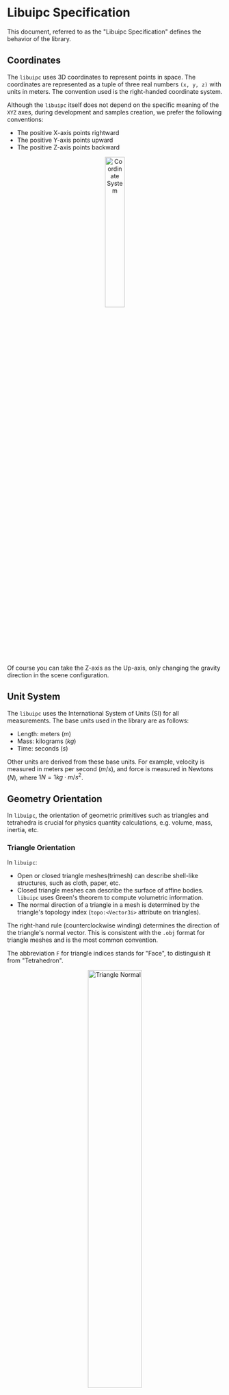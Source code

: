 # Libuipc Specification

This document, referred to as the "Libuipc Specification" defines the behavior of the library.

## Coordinates

The `libuipc` uses 3D coordinates to represent points in space. The coordinates are represented as a tuple of three real numbers `(x, y, z)` with units in meters. The convention used is the right-handed coordinate system.

Although the `libuipc` itself does not depend on the specific meaning of the `XYZ` axes, during development and samples creation, we prefer the following conventions:

- The positive X-axis points rightward
- The positive Y-axis points upward
- The positive Z-axis points backward

<p align="center">
    <img src="../media/coordinates.png" alt="Coordinate System" width="30%" />
</p>

Of course you can take the Z-axis as the Up-axis, only changing the gravity direction in the scene configuration.

## Unit System

The `libuipc` uses the International System of Units (SI) for all measurements. The base units used in the library are as follows:

- Length: meters ($m$)
- Mass: kilograms ($kg$)
- Time: seconds ($s$)

Other units are derived from these base units. For example, velocity is measured in meters per second ($m/s$), and force is measured in Newtons ($N$), where $1N = 1kg \cdot m/s^2$.

## Geometry Orientation

In `libuipc`, the orientation of geometric primitives such as triangles and tetrahedra is crucial for physics quantity calculations, e.g. volume, mass, inertia, etc.

### Triangle Orientation

In `libuipc`:

- Open or closed triangle meshes(trimesh) can describe shell-like structures, such as cloth, paper, etc.
- Closed triangle meshes can describe the surface of affine bodies. `libuipc` uses Green's theorem to compute volumetric information.
- The normal direction of a triangle in a mesh is determined by the triangle's topology index (`topo:<Vector3i>` attribute on triangles).

The right-hand rule (counterclockwise winding) determines the direction of the triangle's normal vector. This is consistent with the `.obj` format for triangle meshes and is the most common convention.

The abbreviation `F` for triangle indices stands for "Face", to distinguish it from "Tetrahedron".

<p align="center">
    <img src="../media/triangle_orient.png" alt="Triangle Normal" width="50%" />
</p>

The direction of the triangle normal directly affects the application of Green's theorem. If the imported model produces unexpected simulation results, you may need to check whether the input triangle mesh is correct.

Additionally, `libuipc` allows manual specification of triangle normal directions using the `orient:<IndexT>` attribute on triangles. You can invert the normal of a triangle by setting its `orient` value to `-1`.

```python
from uipc import view
from uipc import builtin
orient = geo.triangles().find(builtin.orient)
view(orient)[:] = -1  # invert all normal directions
```

### Tetrahedron Orientation

In `libuipc`, tetrahedral meshes(tetmesh) can describe affine bodies and soft bodies.

The volume of a tetrahedron is determined by its topology index (`topo:<Vector4i>` attribute on tetrahedra), the formula is as follows:

$$
V=\frac{1}{6}(T_1-T_0)\times(T_2-T_0)\cdot(T_3-T_0)
$$

The surface direction of a positive volume tetrahedron is always outward.

<p align="center">
    <img src="../media/tetrahedron_orient.png" alt="Tetrahedron Orientation" width="50%" />
</p>

## Contact Tabular

The contact behaviour of two contact element is defined by the tuple $C = (\kappa, \mu, f)$, where $\kappa \in (0, +\infty)$ is the restitution coefficient, $\mu \in [0,1]$ is the friction coefficient, and $f \in \{0,1\}$ is the enable flag. If $f=1$, the two contact elements are allowed to contact with each other, otherwise not.

$C$ is called a **Contact Model**.

The contact tabular is a matrix-like structure $C_{ij}$.

The users create contact elements by:

=== "C++"

    ```cpp
    auto& contact_tabular = scene.contact_tabular();
    auto& ce1 = contact_tabular.create("#1");
    auto& ce2 = contact_tabular.create("#2"); 
    ```

=== "Python"

    ```python
    contact_tabular = scene.contact_tabular()
    ce1 = contact_tabular.create("#1")
    ce2 = contact_tabular.create("#2")
    ```

and create contact model by:

=== "C++"

    ```cpp
    contact_tabular.insert(ce1, ce2, 0.5, 1.0_GPa, true);
    ```

=== "Python"

    ```python
    contact_tabular.insert(ce1, ce2, 0.5, 1.0 * GPa, True)
    ```

### Default Rule

1. If $C_{ij}$ is not defined(`insert()`) before simulation, the simulator regards $C_{ij} = C_{00}$
2. $C_{0,0}$ is always defined, users are allowed to modify the default model.

## Subscene Tabular

The inter-subscene behaviour of two subscenes is defined by the tuple $S = (f)$, where $f \in \{0,1\}$ is the enable flag, if $f=1$, the objects in subscenes $S_i$ and $S_j$ are allowed to interact, otherwise not.

$S$ is called a **Subscene Model**.

The subscene tabular is a matrix-like structure $S_{ij}$.

The users create subscenes by:

=== "C++"

    ```cpp
    auto& subscene_tabular = scene.subscene_tabular();
    auto& ss1 = subscene_tabular.create("#1");
    auto& ss2 = subscene_tabular.create("#2"); 
    ```

=== "Python"

    ```python
    subscene_tabular = scene.subscene_tabular()
    ss1 = subscene_tabular.create("#1")
    ss2 = subscene_tabular.create("#2")
    ```

and create subscene model by:

=== "C++"

    ```cpp
    subscene_tabular.insert(ss1, ss2, true);
    ```
=== "Python"

    ```python
    subscene_tabular.insert(ss1, ss2, True)
    ```

### Default Rule

1. If $S_{ij} = (f_{ij})$ is not defined(`insert()`) before simulation, the simulator regards:
    $$
    \begin{aligned}\notag
    f_{ij} = 
        \begin{cases}
        1, & \text{if } i=j \newline
        0, & \text{if } i \neq j
        \end{cases}
    \end{aligned}
    $$
2. $S_{0,0}$ (default model) is always defined, users are allowed to modify the default model.

Note that the default rule 1 is different from the contact tabular, because normally objects in the same subscene are allowed to interact, while objects in different subscenes are not, the matrix of $S_{ij}$ most of time looks like an identity matrix. We make the most common case as the default rule to reduce the burden of users.
